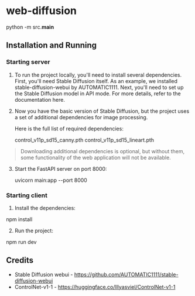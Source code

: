 # web-diffusion

python -m src.__main__

## Installation and Running

### Starting server

1. To run the project locally, you'll need to install several dependencies. First, you'll need Stable Diffusion itself. As an example, we installed stable-diffusion-webui by AUTOMATIC1111. Next, you'll need to set up the Stable Diffusion model in API mode. For more details, refer to the documentation here.

2. Now you have the basic version of Stable Diffusion, but the project uses a set of additional dependencies for image processing.

   Here is the full list of required dependencies:

   control_v11p_sd15_canny.pth
   control_v11p_sd15_lineart.pth

> Downloading additional dependencies is optional, but without them, some functionality of the web application will not be available.

3. Start the FastAPI server on port 8000:

    uvicorn main:app --port 8000

### Starting client

1. Install the dependencies:

npm install

2. Run the project:

npm run dev

## Credits

- Stable Diffusion webui - https://github.com/AUTOMATIC1111/stable-diffusion-webui
- ControlNet-v1-1 - https://huggingface.co/lllyasviel/ControlNet-v1-1